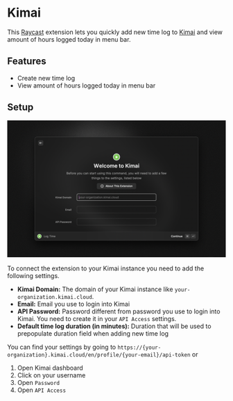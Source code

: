 # Kimai

This [Raycast](https://raycast.com) extension lets you quickly add new time log to [Kimai](https://www.kimai.org) and view amount of hours logged today in menu bar.

## Features

- Create new time log
- View amount of hours logged today in menu bar

## Setup

![setup](media/setup.png)

To connect the extension to your Kimai instance you need to add the following settings.

- **Kimai Domain:** The domain of your Kimai instance like `your-organization.kimai.cloud`.
- **Email:** Email you use to login into Kimai
- **API Password:** Password different from password you use to login into Kimai. You need to create it in your `API Access` settings.
- **Default time log duration (in minutes):** Duration that will be used to prepopulate duration field when adding new time log

You can find your settings by going to `https://{your-organization}.kimai.cloud/en/profile/{your-email}/api-token` or

1. Open Kimai dashboard
2. Click on your username
3. Open `Password`
4. Open `API Access`
